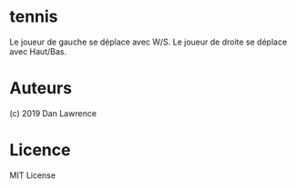 # tennis
Le joueur de gauche se déplace avec W/S.
Le joueur de droite se déplace avec Haut/Bas.

# Auteurs
(c) 2019 Dan Lawrence

# Licence
MIT License